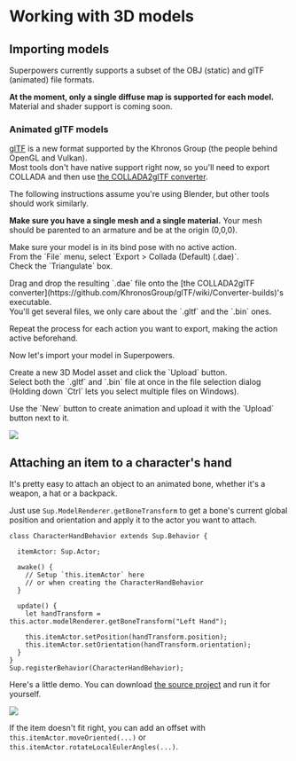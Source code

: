 # Working with 3D models

## Importing models

Superpowers currently supports a subset of the OBJ (static) and glTF (animated) file formats.

<div class="note">
  <b>At the moment, only a single diffuse map is supported for each model.</b>
  Material and shader support is coming soon.
</div>

### Animated glTF models

<a href="https://github.com/KhronosGroup/glTF">glTF</a> is a new format supported by the Khronos Group (the people behind OpenGL and Vulkan).  
Most tools don't have native support right now, so you'll need to export COLLADA and then use [the COLLADA2glTF converter](https://github.com/KhronosGroup/glTF/wiki/Converter-builds).

The following instructions assume you're using Blender, but other tools should work similarly.

<div class="note">
  <p><b>Make sure you have a single mesh and a single material.</b> Your mesh should be parented to an armature and be at the origin (0,0,0).
</div>

<div class="action">
  <p>Make sure your model is in its bind pose with no active action.<br>
  From the `File` menu, select `Export > Collada (Default) (.dae)`.<br>
  Check the `Triangulate` box.

  <p>Drag and drop the resulting `.dae` file onto the [the COLLADA2glTF converter](https://github.com/KhronosGroup/glTF/wiki/Converter-builds)'s executable.<br>
  You'll get several files, we only care about the `.gltf` and the `.bin` ones.

  <p>Repeat the process for each action you want to export, making the action active beforehand.
</div>

Now let's import your model in Superpowers.

<div class="action">
  <p>Create a new 3D Model asset and click the `Upload` button.<br>
  Select both the `.gltf` and `.bin` file at once in the file selection dialog (Holding down `Ctrl` lets you select multiple files on Windows).

  <p>Use the `New` button to create animation and upload it with the `Upload` button next to it.
</div>

![](http://i.imgur.com/niveyoP.gif)

## Attaching an item to a character's hand

It's pretty easy to attach an object to an animated bone, whether it's a weapon,
a hat or a backpack.

Just use `Sup.ModelRenderer.getBoneTransform` to get a bone's current global position and orientation and apply it to the actor you want to attach.

```
class CharacterHandBehavior extends Sup.Behavior {

  itemActor: Sup.Actor;

  awake() {
    // Setup `this.itemActor` here
    // or when creating the CharacterHandBehavior
  }

  update() {
    let handTransform = this.actor.modelRenderer.getBoneTransform("Left Hand");

    this.itemActor.setPosition(handTransform.position);
    this.itemActor.setOrientation(handTransform.orientation);
  }
}
Sup.registerBehavior(CharacterHandBehavior);
```

Here's a little demo. You can download [the source project](https://bitbucket.org/sparklinlabs/superpowers-model-demo/) and run it for yourself.

![](http://i.imgur.com/gep1b6u.gif)

If the item doesn't fit right, you can add an offset with `this.itemActor.moveOriented(...)` or `this.itemActor.rotateLocalEulerAngles(...)`.
